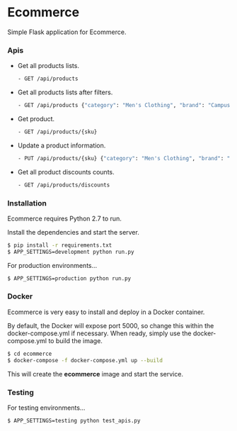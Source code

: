 # Ecommerce

Simple Flask application for Ecommerce.

### Apis
- Get all products lists.
    ```sh
  - GET /api/products
    ```
 - Get all products lists after filters.
    ```sh
    - GET /api/products {"category": "Men's Clothing", "brand": "Campus Sutra"}
    ```
 - Get product.
    ```sh
    - GET /api/products/{sku}
    ```
- Update a product information.
    ```sh
    - PUT /api/products/{sku} {"category": "Men's Clothing", "brand": "Campus Sutra"}
    ```
- Get all product discounts counts.
    ```sh
    - GET /api/products/discounts
    ```

### Installation

Ecommerce requires Python 2.7 to run.

Install the dependencies and start the server.

```sh
$ pip install -r requirements.txt
$ APP_SETTINGS=development python run.py
```

For production environments...

```sh
$ APP_SETTINGS=production python run.py
```

### Docker
Ecommerce is very easy to install and deploy in a Docker container.

By default, the Docker will expose port 5000, so change this within the docker-compose.yml if necessary. When ready, simply use the docker-compose.yml to build the image.

```sh
$ cd ecommerce
$ docker-compose -f docker-compose.yml up --build
```
This will create the **ecommerce** image and start the service. 


### Testing

For testing environments...

```sh
$ APP_SETTINGS=testing python test_apis.py
```
